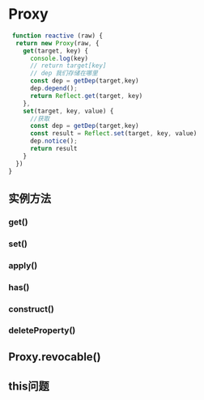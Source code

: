 # Proxy

```js
 function reactive (raw) {
  return new Proxy(raw, {
    get(target, key) {
      console.log(key)
      // return target[key]
      // dep 我们存储在哪里
      const dep = getDep(target,key)
      dep.depend();
      return Reflect.get(target, key)
    },
    set(target, key, value) {
      //获取
      const dep = getDep(target,key)
      const result = Reflect.set(target, key, value)
      dep.notice();
      return result
    }
  })
}
```


## 实例方法

### get()

### set()

### apply()

### has()

### construct()

### deleteProperty()


## Proxy.revocable()


## this问题